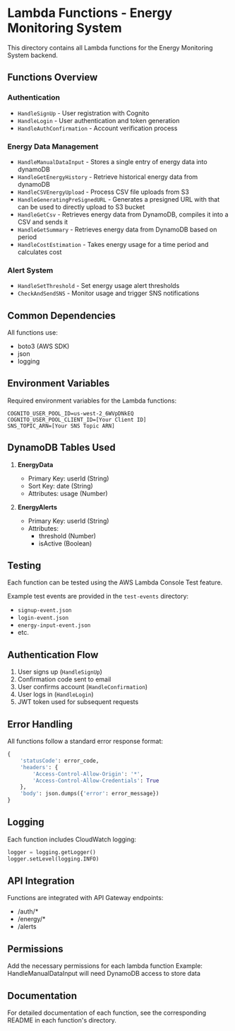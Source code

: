 # Lambda Functions - Energy Monitoring System

This directory contains all Lambda functions for the Energy Monitoring System backend.

## Functions Overview

### Authentication
- `HandleSignUp` - User registration with Cognito
- `HandleLogin` - User authentication and token generation
- `HandleAuthConfirmation` - Account verification process

### Energy Data Management
- `HandleManualDataInput` - Stores a single entry of energy data into dynamoDB
- `HandleGetEnergyHistory` - Retrieve historical energy data from dynamoDB
- `HandleCSVEnergyUpload` - Process CSV file uploads from S3
- `HandleGeneratingPreSignedURL` - Generates a presigned URL with that can be used to directly upload to S3 bucket
- `HandleGetCsv` - Retrieves energy data from DynamoDB, compiles it into a CSV and sends it 
- `HandleGetSummary` - Retrieves energy data from DynamoDB based on period 
- `HandleCostEstimation` - Takes energy usage for a time period and calculates cost 

### Alert System
- `HandleSetThreshold` - Set energy usage alert thresholds
- `CheckAndSendSNS` - Monitor usage and trigger SNS notifications

## Common Dependencies
All functions use:
- boto3 (AWS SDK)
- json
- logging

## Environment Variables
Required environment variables for the Lambda functions:
```
COGNITO_USER_POOL_ID=us-west-2_6WVpDNkEQ
COGNITO_USER_POOL_CLIENT_ID=[Your Client ID]
SNS_TOPIC_ARN=[Your SNS Topic ARN]
```

## DynamoDB Tables Used
1. **EnergyData**
   - Primary Key: userId (String)
   - Sort Key: date (String)
   - Attributes: usage (Number)

2. **EnergyAlerts**
   - Primary Key: userId (String)
   - Attributes: 
     - threshold (Number)
     - isActive (Boolean)

## Testing
Each function can be tested using the AWS Lambda Console Test feature.

Example test events are provided in the `test-events` directory:
- `signup-event.json`
- `login-event.json`
- `energy-input-event.json`
- etc.

## Authentication Flow
1. User signs up (`HandleSignUp`)
2. Confirmation code sent to email
3. User confirms account (`HandleConfirmation`)
4. User logs in (`HandleLogin`)
5. JWT token used for subsequent requests

## Error Handling
All functions follow a standard error response format:
```python
{
    'statusCode': error_code,
    'headers': {
        'Access-Control-Allow-Origin': '*',
        'Access-Control-Allow-Credentials': True
    },
    'body': json.dumps({'error': error_message})
}
```

## Logging
Each function includes CloudWatch logging:
```python
logger = logging.getLogger()
logger.setLevel(logging.INFO)
```

## API Integration
Functions are integrated with API Gateway endpoints:
- /auth/*
- /energy/*
- /alerts

## Permissions
Add the necessary permissions for each lambda function 
Example: HandleManualDataInput will need DynamoDB access to store data

## Documentation
For detailed documentation of each function, see the corresponding README in each function's directory.